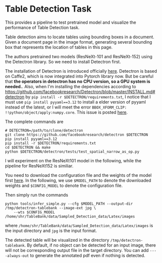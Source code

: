 # Table Detection Task

This provides a pipeline to test pretrained model and visualize the performance of Table Detection task.

Table detection aims to locate tables using bounding boxes in a document. Given a document page in the image format, generating several bounding box that represents the location of tables in this page.

The authors pretrained two models (ResNeXt-101 and ResNeXt-152) using the Detectron library. So we need to install Detectron first.

The installation of Detectron is introduced officially [here](https://github.com/facebookresearch/Detectron/blob/master/INSTALL.md). Detectron is based on Caffe2, which is now integrated into Pytorch library now. But be careful that **the operators in detectron has no CPU version, so a GPU system is needed.**. Also, when I'm installing the dependencies according to https://github.com/facebookresearch/Detectron/blob/master/INSTALL.md#detectron by `pip install -r $DETECTRON/requirements.txt`, I
notice that I must use `pip install pyyaml==3.12`  to install a elder version of pyyaml instead of the latest, or I will meet the error `BBOX_XFORM_CLIP: !!python/object/apply:numpy.core`. This issue is posted [here](https://github.com/facebookresearch/Detectron/issues/840). 

The complete commands are 

```
# DETECTRON=/path/to/clone/detectron
git clone https://github.com/facebookresearch/detectron $DETECTRON
pip install pyyaml==3.12
pip install -r $DETECTRON/requirements.txt
cd $DETECTRON && make
python $DETECTRON/detectron/tests/test_spatial_narrow_as_op.py
```

I will experiment on the ResNeXt101 model in the following, while the pipeline for ResNeXt152 is similiar.

You need to download the configuration file and the weights of the model first [here](https://github.com/doc-analysis/TableBank/blob/master/MODEL_ZOO.md#table-detection). In the following, we use `$MODEL_PATH` to denote the downloaded weights and `$CONFIG_MODEL` to denote the configuration file.

Then simply run the commands 

```
python tools/infer_simple.py --cfg $MODEL_PATH --output-dir /tmp/detectron-tablebank --image-ext jpg \
    --wts $CONFIG_MODEL /home/shr/TableBank/data/Sampled_Detection_data/Latex/images
```

where `/home/shr/TableBank/data/Sampled_Detection_data/Latex/images` is the input directory and `jpg` is the input format.

The detected table will be visualized in the directory `/tmp/detectron-tablebank`. By default, if no object can be detected for an input image, there will not be corresponding output file in the target directory. You can add `----always-out` to generate the annotated pdf even if nothing is detected.

